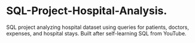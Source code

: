# SQL-Project-Hospital-Analysis.
SQL project analyzing hospital dataset using queries for patients, doctors, expenses, and hospital stays. Built after self-learning SQL from YouTube.
